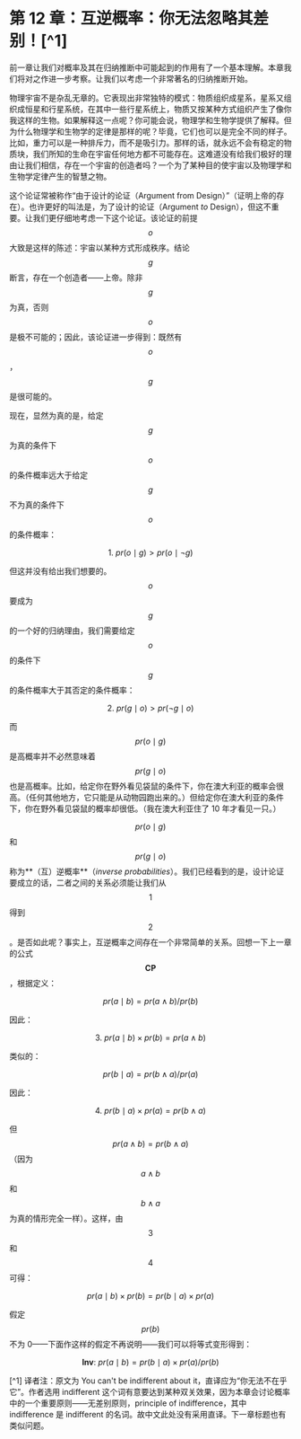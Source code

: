 # 第 12 章：互逆概率：你无法忽略其差别！[^1]

前一章让我们对概率及其在归纳推断中可能起到的作用有了一个基本理解。本章我们将对之作进一步考察。让我们以考虑一个非常著名的归纳推断开始。

物理宇宙不是杂乱无章的。它表现出非常独特的模式：物质组织成星系，星系又组织成恒星和行星系统，在其中一些行星系统上，物质又按某种方式组织产生了像你我这样的生物。如果解释这一点呢？你可能会说，物理学和生物学提供了解释。但为什么物理学和生物学的定律是那样的呢？毕竟，它们也可以是完全不同的样子。比如，重力可以是一种排斥力，而不是吸引力。那样的话，就永远不会有稳定的物质块，我们所知的生命在宇宙任何地方都不可能存在。这难道没有给我们极好的理由让我们相信，存在一个宇宙的创造者吗？一个为了某种目的使宇宙以及物理学和生物学定律产生的智慧之物。

这个论证常被称作“由于设计的论证（Argument from Design）”（证明上帝的存在）。也许更好的叫法是，为了设计的论证（Argument _to_ Design），但这不重要。让我们更仔细地考虑一下这个论证。该论证的前提 $$o$$ 大致是这样的陈述：宇宙以某种方式形成秩序。结论 $$g$$ 断言，存在一个创造者——上帝。除非 $$g$$ 为真，否则 $$o$$ 是极不可能的；因此，该论证进一步得到：既然有 $$o$$，$$g$$ 是很可能的。

现在，显然为真的是，给定 $$g$$ 为真的条件下 $$o$$ 的条件概率远大于给定 $$g$$ 不为真的条件下 $$o$$ 的条件概率：

$$1.\ pr(o\mid g) > pr(o\mid \neg g)$$

但这并没有给出我们想要的。$$o$$ 要成为 $$g$$ 的一个好的归纳理由，我们需要给定 $$o$$ 的条件下 $$g$$ 的条件概率大于其否定的条件概率：

$$2.\ pr(g\mid o) > pr(\neg g\mid o)$$

而 $$pr(o\mid g)$$ 是高概率并不必然意味着 $$pr(g\mid o)$$ 也是高概率。比如，给定你在野外看见袋鼠的条件下，你在澳大利亚的概率会很高。（任何其他地方，它只能是从动物园跑出来的。）但给定你在澳大利亚的条件下，你在野外看见袋鼠的概率却很低。（我在澳大利亚住了 10 年才看见一只。）

$$pr(o\mid g)$$ 和 $$pr(g\mid o)$$ 称为**（互）逆概率**（_inverse probabilities_）。我们已经看到的是，设计论证要成立的话，二者之间的关系必须能让我们从 $$1$$ 得到 $$2$$。是否如此呢？事实上，互逆概率之间存在一个非常简单的关系。回想一下上一章的公式 $$\mathbf{CP}$$，根据定义：

$$
pr(a\mid b)=pr(a\land b)/pr(b)
$$

因此：

$$3.\ pr(a\mid b)\times pr(b)=pr(a\land b)$$

类似的：

$$
pr(b\mid a)=pr(b\land a)/pr(a)
$$

因此：

$$4.\ pr(b\mid a)\times pr(a)=pr(b\land a)$$

但 $$pr(a\land b)=pr(b\land a)$$（因为 $$a\land b$$ 和 $$b\land a$$ 为真的情形完全一样）。这样，由 $$3$$ 和 $$4$$ 可得：

$$
pr(a\mid b)\times pr(b)=pr(b\mid a)\times pr(a)
$$

假定 $$pr(b)$$ 不为 0——下面作这样的假定不再说明——我们可以将等式变形得到：

$$\mathbf{Inv}:\ pr(a\mid b)=pr(b\mid a)\times pr(a)/pr(b)$$



[^1] 译者注：原文为 You can't be indifferent about it，直译应为“你无法不在乎它”。作者选用 indifferent 这个词有意要达到某种双关效果，因为本章会讨论概率中的一个重要原则——无差别原则，principle of indifference，其中 indifference 是 indifferent 的名词。故中文此处没有采用直译。下一章标题也有类似问题。



